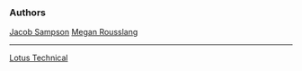 ### **Authors**
<a href="https://www.github.com/JacobSampson">Jacob Sampson</a>
<a href="https://www.github.com/mmrousslang">Megan Rousslang</a>

---

<a href="https://www.lotustechnical.com">Lotus Technical</a>

